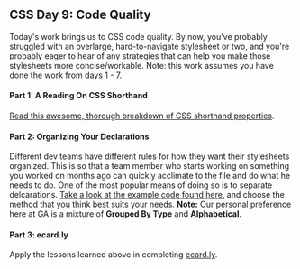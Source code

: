 ## CSS Day 9: Code Quality

Today's work brings us to CSS code quality. By now, you've probably struggled with an overlarge, hard-to-navigate stylesheet or two, and you're probably eager to hear of any strategies that can help you make those stylesheets more concise/workable. Note: this work assumes you have done the work from days 1 - 7.

#### Part 1: A Reading On CSS Shorthand

[Read this awesome, thorough breakdown of CSS shorthand properties](http://www.456bereastreet.com/archive/200502/efficient_css_with_shorthand_properties/). 

#### Part 2: Organizing Your Declarations

Different dev teams have different rules for how they want their stylesheets organized. This is so that a team member who starts working on something you worked on months ago can quickly acclimate to the file and do what he needs to do. One of the most popular means of doing so is to separate delcarations. [Take a look at the example code found here](http://css-tricks.com/new-poll-how-order-css-properties/), and choose the method that you think best suits your needs. __Note:__ Our personal preference here at GA is a mixture of __Grouped By Type__ and __Alphabetical__. 

#### Part 3: ecard.ly

Apply the lessons learned above in completing [ecard.ly](ecardly).




